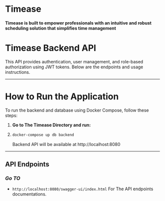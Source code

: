 # Timease
#### Timease is built to empower professionals with an intuitive and robust scheduling solution that simplifies time management

# **Timease Backend API**

This API provides authentication, user management, and role-based authorization using JWT tokens. Below are the endpoints and usage instructions.

---
# **How to Run the Application**

To run the backend and database using Docker Compose, follow these steps:

1. **Go to The Timease Directory and run:**
2. 
   ```bash
   docker-compose up db backend
   ```
   Backend API will be available at http://localhost:8080

---
## **API Endpoints**

### *Go TO*
- `http://localhost:8080/swagger-ui/index.html`
  For The API endpoints documentations.
